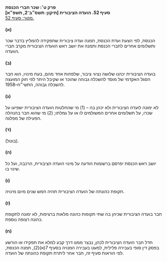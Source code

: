 **פרק ט׳: שכר חברי הכנסת**  
**סעיף 52. הועדה הציבורית [תיקון: תשס״ב־2, תשפ״א]**  
[מקור: סעיף 52. ](https://he.wikisource.org/wiki/חוק_הכנסת#סעיף_52)  

#### (א)
הכנסת, לפי הצעת ועדת הכנסת, תמנה ועדה ציבורית שתפקידה להמליץ בדבר שכר ותשלומים אחרים לחברי הכנסת ותמנה את יושב ראש הוועדה הציבורית מקרב חברי הוועדה.
#### (ב)
בועדה הציבורית יכהנו שלושה נציגי ציבור, שלפחות אחד מהם, בעת מינויו, הוא חבר הסגל האקדמי של מוסד להשכלה גבוהה שהוכר או שקיבל היתר לפי חוק המועצה להשכלה גבוהה, התשי״ח–1958.
#### (ג)
לא ימונה לועדה הציבורית ולא יכהן בה –
(1)
מי שהחלטות הועדה הציבורית ישפיעו על שכרו, על תשלומים אחרים המשולמים לו או על גמלתו;
(2)
מי שהוא חבר בהנהלה הפעילה של מפלגה.
#### (ד)
(בוטל).
#### (ה)
יושב ראש הכנסת יפרסם ברשומות הודעה על מינוי הועדה הציבורית, הרכבה, ועל כל שינוי בו.
#### (ו)
תקופת כהונתה של הועדה הציבורית תהיה חמש שנים מיום מינויה.
#### (ז)
חבר בועדה הציבורית שכיהן בה שתי תקופות כהונה מלאות ברציפות, לא ימונה לתקופת כהונה רצופה נוספת.
#### (ח)
חדל חבר הועדה הציבורית לכהן, נבצר ממנו דרך קבע למלא את תפקידו או הורשע בפסק דין סופי בעבירה פלילית, למעט בעבירה המנויה בסעיף 7(א)(2), תמנה הכנסת, לפי הוראות סעיף זה, חבר אחר ליתרת תקופת כהונתה של הועדה. 